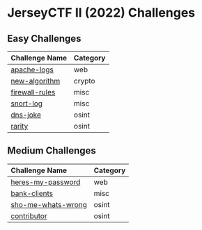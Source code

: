 # JerseyCTF II (2022) Challenges

## Easy Challenges
| Challenge Name | Category
|:-- |:-- 
| [apache-logs](apache-logs) | web
| [new-algorithm](new-algorithm) | crypto
| [firewall-rules](firewall-rules) | misc
| [snort-log](snort-log) | misc
| [dns-joke](dns-joke) | osint
| [rarity](rarity) | osint

## Medium Challenges
| Challenge Name | Category
|:-- |:-- 
| [heres-my-password](heres-my-password) | web
| [bank-clients](bank-clients) | misc
| [sho-me-whats-wrong](sho-me-whats-wrong) | osint
| [contributor](contributor) | osint

